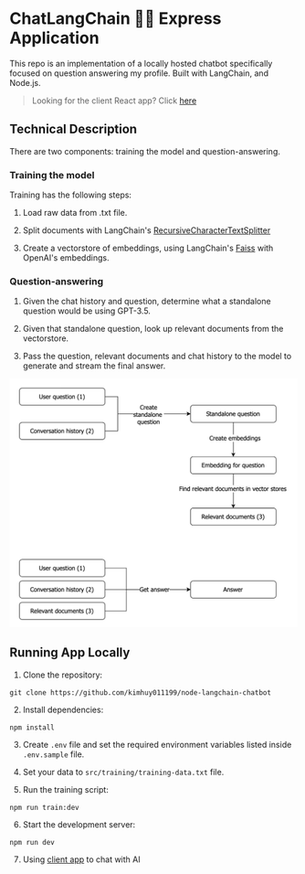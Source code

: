 # ChatLangChain 🦜️🔗 Express Application

This repo is an implementation of a locally hosted chatbot specifically focused on question answering my profile. Built with LangChain, and Node.js.

> Looking for the client React app? Click [here](https://github.com/kimhuy011199/react-langchain-chat-bot)

## Technical Description

There are two components: training the model and question-answering.

### Training the model

Training has the following steps:

1. Load raw data from .txt file.

2. Split documents with LangChain's [RecursiveCharacterTextSplitter](https://js.langchain.com/docs/modules/data_connection/document_transformers/recursive_text_splitter)

3. Create a vectorstore of embeddings, using LangChain's [Faiss](https://js.langchain.com/docs/integrations/vectorstores/faiss) with OpenAI's embeddings.

### Question-answering

1. Given the chat history and question, determine what a standalone question would be using GPT-3.5.

2. Given that standalone question, look up relevant documents from the vectorstore.

3. Pass the question, relevant documents and chat history to the model to generate and stream the final answer.

![Question-answering flow](./question-answering-flow.png)

## Running App Locally

1. Clone the repository:

```
git clone https://github.com/kimhuy011199/node-langchain-chatbot
```

2. Install dependencies:

```
npm install
```

3. Create `.env` file and set the required environment variables listed inside `.env.sample` file.

4. Set your data to `src/training/training-data.txt` file.

5. Run the training script:

```
npm run train:dev
```

6. Start the development server:

```
npm run dev
```

7. Using [client app](https://github.com/kimhuy011199/react-langchain-chat-bot) to chat with AI
